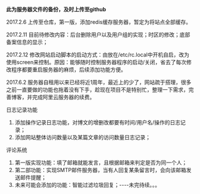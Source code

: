 
**此为服务器文件的备份，及时上传至github**


2017.2.6  上传至仓库，第一版，添加redis缓存服务器，暂定为将站点全部缓存。

2017.2.11  目前待修改内容：后台删除用户以及用户组的实现；时区的修改；底部备案信息的显示；

2017.2.12  修改网站启动脚本的启动方式：由放在/etc/rc.local中开机自启，改为使用screen来控制。原因：能够随时控制服务器程序的启动/关闭，省去了每次修改程序都要重启服务器的麻烦，后续添加功能方便。

2017.6.2  服务器自租用以来已经将近1周年，最近上的少了，网站疏于搭理，很多之前一直要做的功能也拖着没有下手，趁现在项目不是特别忙，整理一下需求，完善博客，并完成阿里云服务器的续费。

日志记录功能

1. 添加操作记录日志功能，对博文的增删改都要有时间/用户名/操作的日志记录；
2. 添加网站整体访问数量以及某篇文章的访问数量日志记录；

评论系统

1. 第一版实现功能：填了邮箱就能发言，且根据邮箱来判定是否为同一个人；
2. 第二部功能：实现SMTP邮件服务器，当有人回复某条留言时，会向该邮箱发送邮件提醒；
3. 未来可能会添加的功能：智能过滤垃圾回复；----未完待续。。。


